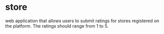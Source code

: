# store
 web application that allows users to submit ratings for stores registered on the  platform. The ratings should range from 1 to 5.
